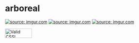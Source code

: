 # arboreal


<a href="https://imgur.com/buZ8HV2"><img src="https://i.imgur.com/buZ8HV2.png" title="source: imgur.com" /></a>
<a href="https://imgur.com/11kKVak"><img src="https://i.imgur.com/11kKVak.png" title="source: imgur.com" /></a>
<a href="https://imgur.com/cvJbOtW"><img src="https://i.imgur.com/cvJbOtW.png" title="source: imgur.com" /></a>

<p>
    <a href="http://jigsaw.w3.org/css-validator/check/referer">
        <img style="border:0;width:88px;height:31px"
            src="http://jigsaw.w3.org/css-validator/images/vcss"
            alt="Valid CSS!" />
    </a>
</p>
